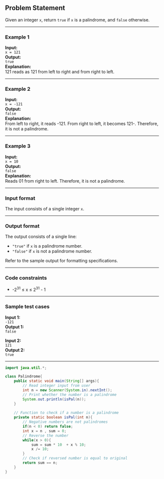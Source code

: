 ## Problem Statement

Given an integer `x`, return `true` if `x` is a palindrome, and `false` otherwise.

---

### Example 1

**Input:**  
`x = 121`  
**Output:**  
`true`  
**Explanation:**  
121 reads as 121 from left to right and from right to left.

---

### Example 2

**Input:**  
`x = -121`  
**Output:**  
`false`  
**Explanation:**  
From left to right, it reads -121. From right to left, it becomes 121-. Therefore, it is not a palindrome.

---

### Example 3

**Input:**  
`x = 10`  
**Output:**  
`false`  
**Explanation:**  
Reads 01 from right to left. Therefore, it is not a palindrome.

---

### Input format

The input consists of a single integer `x`.

---

### Output format

The output consists of a single line:

- `"true"` if `x` is a palindrome number.
- `"false"` if `x` is not a palindrome number.

Refer to the sample output for formatting specifications.

---

### Code constraints

- -2<sup>31</sup> ≤ x ≤ 2<sup>31</sup> - 1

---

### Sample test cases

**Input 1:**  
`-121`  
**Output 1:**  
`false`

**Input 2:**  
`121`  
**Output 2:**  
`true`

---

```java
import java.util.*;

class Palindrome{
    public static void main(String[] args){
        // Read integer input from user
        int n = new Scanner(System.in).nextInt();
        // Print whether the number is a palindrome
        System.out.println(isPal(n));
    }
    
    // Function to check if a number is a palindrome
    private static boolean isPal(int n){
        // Negative numbers are not palindromes
        if(n < 0) return false;
        int x = n , sum = 0;
        // Reverse the number
        while(x > 0){
            sum = sum * 10  + x % 10;
            x /= 10;
        }
        // Check if reversed number is equal to original
        return sum == n;
    }
}
```